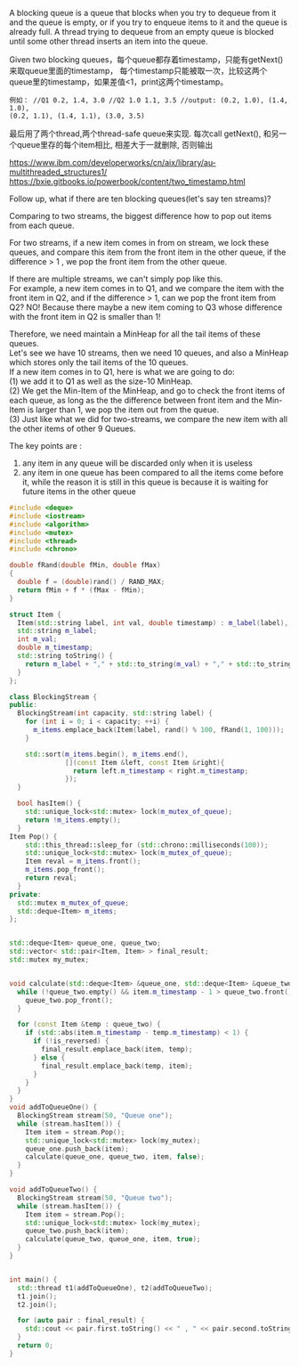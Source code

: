 A blocking queue is a queue that blocks when you try to dequeue from it and the queue is empty,  or if you try to enqueue items to it and the queue is already full.  A thread trying to dequeue from an empty queue is blocked until some other thread inserts an item into the queue.
  
Given two blocking queues，每个queue都存着timestamp，只能有getNext()来取queue里面的timestamp，
每个timestamp只能被取一次，比较这两个queue里的timestamp，如果差值<1，print这两个timestamp。

```
例如： //Q1 0.2, 1.4, 3.0 //Q2 1.0 1.1, 3.5 //output: (0.2, 1.0), (1.4, 1.0),
(0.2, 1.1), (1.4, 1.1), (3.0, 3.5)
```

最后用了两个thread,两个thread-safe queue来实现. 每次call getNext(), 和另一个queue里存的每个item相比, 相差大于一就删除, 否则输出

https://www.ibm.com/developerworks/cn/aix/library/au-multithreaded_structures1/
https://bxie.gitbooks.io/powerbook/content/two_timestamp.html

Follow up, what if there are ten blocking queues(let's say ten streams)?
                                                 
Comparing to two streams, the biggest difference how to pop out items from each queue.
  
For two streams, if a new item comes in from on stream, we lock these queues, and compare this item from the front item in 
the other queue, if the difference > 1 , we pop the front item from the other queue.

If there are multiple streams, we can't simply pop like this.  
For example, a new item comes in to Q1, and we compare the item with the front item in Q2, and if the difference > 1, can we pop the front item from Q2?  NO! Because there maybe a new item coming  to Q3 whose difference with the front item in Q2 is smaller than 1!  

Therefore, we need maintain a MinHeap for all the tail items of these queues.  
Let's see we have 10 streams, then we need 10 queues, and also a MinHeap which stores only the tail items of the 10 queues.  
If a new item comes in to Q1, here is what we are going to do:  
(1) we add it to Q1 as well as the size-10 MinHeap.    
(2) We get the Min-Item of the MinHeap, and go to check the front items of each queue, as long as the the difference between front item and the Min-Item is larger than 1, we pop the item out from the queue.  
(3) Just like what we did for two-streams, we compare the new item with all the other items of other 9 Queues.  

The key points are :

1. any item in any queue will be discarded only when it is useless
2. any item in one queue has been compared to all the items come before it, while the reason it is still in this queue is because it is waiting for future items in the other queue 


```cpp
#include <deque>
#include <iostream>
#include <algorithm>
#include <mutex>
#include <thread>
#include <chrono>

double fRand(double fMin, double fMax)
{
  double f = (double)rand() / RAND_MAX;
  return fMin + f * (fMax - fMin);
}

struct Item {
  Item(std::string label, int val, double timestamp) : m_label(label), m_val(val), m_timestamp(timestamp){}
  std::string m_label;
  int m_val;
  double m_timestamp;
  std::string toString() {
    return m_label + "," + std::to_string(m_val) + "," + std::to_string(m_timestamp);
  }
};

class BlockingStream {
public:
  BlockingStream(int capacity, std::string label) {
    for (int i = 0; i < capacity; ++i) {
      m_items.emplace_back(Item(label, rand() % 100, fRand(1, 100)));
    }

    std::sort(m_items.begin(), m_items.end(),
              [](const Item &left, const Item &right){
                return left.m_timestamp < right.m_timestamp;
              });
  }

  bool hasItem() {
    std::unique_lock<std::mutex> lock(m_mutex_of_queue);
    return !m_items.empty();
  }
Item Pop() {
    std::this_thread::sleep_for (std::chrono::milliseconds(100));
    std::unique_lock<std::mutex> lock(m_mutex_of_queue);
    Item reval = m_items.front();
    m_items.pop_front();
    return reval;
  }
private:
  std::mutex m_mutex_of_queue;
  std::deque<Item> m_items;
};


std::deque<Item> queue_one, queue_two;
std::vector< std::pair<Item, Item> > final_result;
std::mutex my_mutex;


void calculate(std::deque<Item> &queue_one, std::deque<Item> &queue_two, const Item &item, bool is_reversed) {
  while (!queue_two.empty() && item.m_timestamp - 1 > queue_two.front().m_timestamp) {
    queue_two.pop_front();
  }

  for (const Item &temp : queue_two) {
    if (std::abs(item.m_timestamp - temp.m_timestamp) < 1) {
      if (!is_reversed) {
        final_result.emplace_back(item, temp);
      } else {
        final_result.emplace_back(temp, item);
      }
    }
  }
}
void addToQueueOne() {
  BlockingStream stream(50, "Queue one");
  while (stream.hasItem()) {
    Item item = stream.Pop();
    std::unique_lock<std::mutex> lock(my_mutex);
    queue_one.push_back(item);
    calculate(queue_one, queue_two, item, false);
  }
}

void addToQueueTwo() {
  BlockingStream stream(50, "Queue two");
  while (stream.hasItem()) {
    Item item = stream.Pop();
    std::unique_lock<std::mutex> lock(my_mutex);
    queue_two.push_back(item);
    calculate(queue_two, queue_one, item, true);
  }
}


int main() {
  std::thread t1(addToQueueOne), t2(addToQueueTwo);
  t1.join();
  t2.join();

  for (auto pair : final_result) {
    std::cout << pair.first.toString() << " , " << pair.second.toString() << std::endl;
  }
  return 0;
}
```
